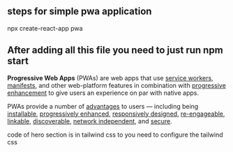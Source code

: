 ## steps for simple pwa application


npx create-react-app pwa 

## After adding all this file you need to just run npm start


**Progressive Web Apps** (PWAs) are web apps that use [service workers](https://developer.mozilla.org/en-US/docs/Web/API/Service_Worker_API), [manifests](https://developer.mozilla.org/en-US/docs/Web/Manifest), and other web-platform features in combination with [progressive enhancement](https://developer.mozilla.org/en-US/docs/Glossary/Progressive_Enhancement) to give users an experience on par with native apps.

PWAs provide a number of [advantages](https://developer.mozilla.org/en-US/docs/Web/Progressive_web_apps/Tutorials/js13kGames/Introduction#advantages_of_web_applications) to users — including being [installable](https://developer.mozilla.org/en-US/docs/Web/Progressive_web_apps/Tutorials/js13kGames/Introduction#installability), [progressively enhanced](https://developer.mozilla.org/en-US/docs/Web/Progressive_web_apps/Tutorials/js13kGames/Introduction#progressive_enhancement_support), [responsively designed](https://developer.mozilla.org/en-US/docs/Web/Progressive_web_apps/Tutorials/js13kGames/Introduction#responsiveness), [re-engageable](https://developer.mozilla.org/en-US/docs/Web/Progressive_web_apps/Tutorials/js13kGames/Introduction#re-engageability), [linkable](https://developer.mozilla.org/en-US/docs/Web/Progressive_web_apps/Tutorials/js13kGames/Introduction#linkability), [discoverable](https://developer.mozilla.org/en-US/docs/Web/Progressive_web_apps/Tutorials/js13kGames/Introduction#discoverability), [network independent](https://developer.mozilla.org/en-US/docs/Web/Progressive_web_apps/Tutorials/js13kGames/Introduction#network_independence), and [secure](https://developer.mozilla.org/en-US/docs/Web/Progressive_web_apps/Tutorials/js13kGames/Introduction#secure).

code of hero section is in tailwind css to you need to configure the tailwind css
